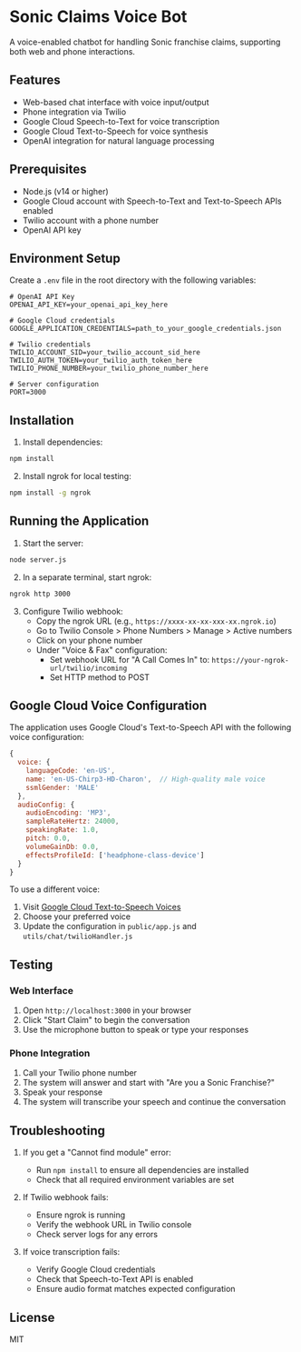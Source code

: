 # Sonic Claims Voice Bot

A voice-enabled chatbot for handling Sonic franchise claims, supporting both web and phone interactions.

## Features

- Web-based chat interface with voice input/output
- Phone integration via Twilio
- Google Cloud Speech-to-Text for voice transcription
- Google Cloud Text-to-Speech for voice synthesis
- OpenAI integration for natural language processing

## Prerequisites

- Node.js (v14 or higher)
- Google Cloud account with Speech-to-Text and Text-to-Speech APIs enabled
- Twilio account with a phone number
- OpenAI API key

## Environment Setup

Create a `.env` file in the root directory with the following variables:

```env
# OpenAI API Key
OPENAI_API_KEY=your_openai_api_key_here

# Google Cloud credentials
GOOGLE_APPLICATION_CREDENTIALS=path_to_your_google_credentials.json

# Twilio credentials
TWILIO_ACCOUNT_SID=your_twilio_account_sid_here
TWILIO_AUTH_TOKEN=your_twilio_auth_token_here
TWILIO_PHONE_NUMBER=your_twilio_phone_number_here

# Server configuration
PORT=3000
```

## Installation

1. Install dependencies:
```bash
npm install
```

2. Install ngrok for local testing:
```bash
npm install -g ngrok
```

## Running the Application

1. Start the server:
```bash
node server.js
```

2. In a separate terminal, start ngrok:
```bash
ngrok http 3000
```

3. Configure Twilio webhook:
   - Copy the ngrok URL (e.g., `https://xxxx-xx-xx-xxx-xx.ngrok.io`)
   - Go to Twilio Console > Phone Numbers > Manage > Active numbers
   - Click on your phone number
   - Under "Voice & Fax" configuration:
     - Set webhook URL for "A Call Comes In" to: `https://your-ngrok-url/twilio/incoming`
     - Set HTTP method to POST

## Google Cloud Voice Configuration

The application uses Google Cloud's Text-to-Speech API with the following voice configuration:

```javascript
{
  voice: {
    languageCode: 'en-US',
    name: 'en-US-Chirp3-HD-Charon',  // High-quality male voice
    ssmlGender: 'MALE'
  },
  audioConfig: {
    audioEncoding: 'MP3',
    sampleRateHertz: 24000,
    speakingRate: 1.0,
    pitch: 0.0,
    volumeGainDb: 0.0,
    effectsProfileId: ['headphone-class-device']
  }
}
```

To use a different voice:
1. Visit [Google Cloud Text-to-Speech Voices](https://cloud.google.com/text-to-speech/docs/voices)
2. Choose your preferred voice
3. Update the configuration in `public/app.js` and `utils/chat/twilioHandler.js`

## Testing

### Web Interface
1. Open `http://localhost:3000` in your browser
2. Click "Start Claim" to begin the conversation
3. Use the microphone button to speak or type your responses

### Phone Integration
1. Call your Twilio phone number
2. The system will answer and start with "Are you a Sonic Franchise?"
3. Speak your response
4. The system will transcribe your speech and continue the conversation

## Troubleshooting

1. If you get a "Cannot find module" error:
   - Run `npm install` to ensure all dependencies are installed
   - Check that all required environment variables are set

2. If Twilio webhook fails:
   - Ensure ngrok is running
   - Verify the webhook URL in Twilio console
   - Check server logs for any errors

3. If voice transcription fails:
   - Verify Google Cloud credentials
   - Check that Speech-to-Text API is enabled
   - Ensure audio format matches expected configuration

## License

MIT